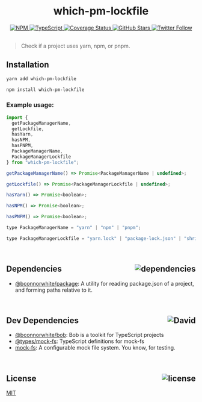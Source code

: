 <div align="center">
  <h1>which-pm-lockfile</h1>
  <a href="https://npmjs.com/package/which-pm-lockfile">
    <img alt="NPM" src="https://img.shields.io/npm/v/which-pm-lockfile.svg">
  </a>
  <a href="https://github.com/bconnorwhite/which-pm-lockfile">
    <img alt="TypeScript" src="https://img.shields.io/github/languages/top/bconnorwhite/which-pm-lockfile.svg">
  </a>
  <a href="https://coveralls.io/github/bconnorwhite/which-pm-lockfile?branch=master">
    <img alt="Coverage Status" src="https://coveralls.io/repos/github/bconnorwhite/which-pm-lockfile.svg?branch=master">
  </a>
  <a href="https://github.com/bconnorwhite/which-pm-lockfile">
    <img alt="GitHub Stars" src="https://img.shields.io/github/stars/bconnorwhite/which-pm-lockfile?label=Stars%20Appreciated%21&style=social">
  </a>
  <a href="https://twitter.com/bconnorwhite">
    <img alt="Twitter Follow" src="https://img.shields.io/twitter/follow/bconnorwhite.svg?label=%40bconnorwhite&style=social">
  </a>
</div>

<br />

> Check if a project uses yarn, npm, or pnpm.

## Installation

```sh
yarn add which-pm-lockfile
```

```sh
npm install which-pm-lockfile
```

### Example usage:
```js
import {
  getPackageManagerName,
  getLockfile,
  hasYarn,
  hasNPM,
  hasPNPM,
  PackageManagerName,
  PackageManagerLockfile
} from "which-pm-lockfile";

getPackageManagerName() => Promise<PackageManagerName | undefined>;

getLockfile() => Promise<PackageManagerLockfile | undefined>;

hasYarn() => Promise<boolean>;

hasNPM() => Promise<boolean>;

hasPNPM() => Promise<boolean>;

type PackageManagerName = "yarn" | "npm" | "pnpm";

type PackageManagerLockfile = "yarn.lock" | "package-lock.json" | "shrinkwrap.yaml";
```

<br />

<h2>Dependencies<img align="right" alt="dependencies" src="https://img.shields.io/david/bconnorwhite/which-pm-lockfile.svg"></h2>

- [@bconnorwhite/package](https://www.npmjs.com/package/@bconnorwhite/package): A utility for reading package.json of a project, and forming paths relative to it.

<br />

<h2>Dev Dependencies<img align="right" alt="David" src="https://img.shields.io/david/dev/bconnorwhite/which-pm-lockfile.svg"></h2>

- [@bconnorwhite/bob](https://www.npmjs.com/package/@bconnorwhite/bob): Bob is a toolkit for TypeScript projects
- [@types/mock-fs](https://www.npmjs.com/package/@types/mock-fs): TypeScript definitions for mock-fs
- [mock-fs](https://www.npmjs.com/package/mock-fs): A configurable mock file system.  You know, for testing.

<br />

<h2>License <img align="right" alt="license" src="https://img.shields.io/npm/l/which-pm-lockfile.svg"></h2>

[MIT](https://opensource.org/licenses/MIT)
